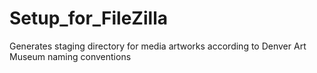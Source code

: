 # Setup_for_FileZilla
Generates staging directory for media artworks according to Denver Art Museum naming conventions
